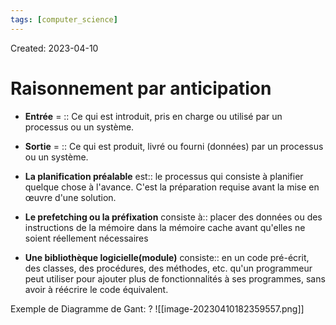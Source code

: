 ```yaml
---
tags: [computer_science] 
---
```

Created: 2023-04-10

# Raisonnement par anticipation
- **Entrée** = :: Ce qui est introduit, pris en charge ou utilisé par un processus ou un système.
<!--SR:!2024-03-02,186,226-->
- **Sortie** = :: Ce qui est produit, livré ou fourni (données) par un processus ou un système.
<!--SR:!2024-09-19,297,226-->

- **La planification préalable** est:: le processus qui consiste à planifier quelque chose à l'avance. C'est la préparation requise avant la mise en œuvre d'une solution.
<!--SR:!2024-05-20,226,226-->
- **Le prefetching ou la préfixation** consiste à:: placer des données ou des instructions de la mémoire dans la mémoire cache avant qu'elles ne soient réellement nécessaires
<!--SR:!2024-06-29,250,230-->
- **Une bibliothèque logicielle(module)** consiste:: en un code pré-écrit, des classes, des procédures, des méthodes, etc. qu'un programmeur peut utiliser pour ajouter plus de fonctionnalités à ses programmes, sans avoir à réécrire le code équivalent.
<!--SR:!2024-03-01,71,210-->

Exemple de Diagramme de Gant:
?
![[image-20230410182359557.png]]
<!--SR:!2024-07-18,160,230-->

